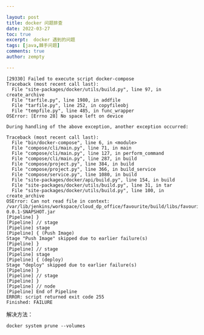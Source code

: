 ```yaml
---

layout: post
title: docker 问题排查
date: 2022-03-27
toc: true
excerpt:  docker 遇到的问题
tags: [java,棘手问题]
comments: true
author: zempty

---
```



	[29330] Failed to execute script docker-compose
	Traceback (most recent call last):
	  File "site-packages/docker/utils/build.py", line 97, in create_archive
	  File "tarfile.py", line 1980, in addfile
	  File "tarfile.py", line 252, in copyfileobj
	  File "tempfile.py", line 485, in func_wrapper
	OSError: [Errno 28] No space left on device
	
	During handling of the above exception, another exception occurred:
	
	Traceback (most recent call last):
	  File "bin/docker-compose", line 6, in <module>
	  File "compose/cli/main.py", line 71, in main
	  File "compose/cli/main.py", line 127, in perform_command
	  File "compose/cli/main.py", line 287, in build
	  File "compose/project.py", line 384, in build
	  File "compose/project.py", line 366, in build_service
	  File "compose/service.py", line 1080, in build
	  File "site-packages/docker/api/build.py", line 154, in build
	  File "site-packages/docker/utils/build.py", line 31, in tar
	  File "site-packages/docker/utils/build.py", line 100, in create_archive
	OSError: Can not read file in context: /var/lib/jenkins/workspace/cloud_dp_office/favourite/build/libs/favourite-0.0.1-SNAPSHOT.jar
	[Pipeline] }
	[Pipeline] // stage
	[Pipeline] stage
	[Pipeline] { (Push Image)
	Stage "Push Image" skipped due to earlier failure(s)
	[Pipeline] }
	[Pipeline] // stage
	[Pipeline] stage
	[Pipeline] { (deploy)
	Stage "deploy" skipped due to earlier failure(s)
	[Pipeline] }
	[Pipeline] // stage
	[Pipeline] }
	[Pipeline] // node
	[Pipeline] End of Pipeline
	ERROR: script returned exit code 255
	Finished: FAILURE

解决方法：
```
docker system prune --volumes
```